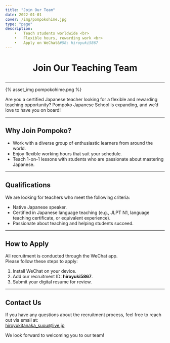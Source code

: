 ```yaml
---
title: "Join Our Team"
date: 2022-01-01
cover: /img/pompokohime.jpg
type: "page"
description: 
    •	Teach students worldwide <br>
    •	Flexible hours, rewarding work <br>
    •   Apply on WeChat&#58; hiroyuki5867 
---
```

<style>
  .custom-title {
    text-align: center;
  }
</style>
# <p class="custom-title">Join Our Teaching Team</p>

---

{% asset_img pompokohime.png %}

Are you a certified Japanese teacher looking for a flexible and rewarding teaching opportunity? Pompoko Japanese School is expanding, and we’d love to have you on board!

---

## **Why Join Pompoko?**
- Work with a diverse group of enthusiastic learners from around the world.
- Enjoy flexible working hours that suit your schedule.
- Teach 1-on-1 lessons with students who are passionate about mastering Japanese.

---

## **Qualifications**
We are looking for teachers who meet the following criteria:
- Native Japanese speaker.
- Certified in Japanese language teaching (e.g., JLPT N1, language teaching certificate, or equivalent experience).
- Passionate about teaching and helping students succeed.

---

## **How to Apply**
All recruitment is conducted through the WeChat app.  
Please follow these steps to apply:

1. Install WeChat on your device.
2. Add our recruitment ID: **hiroyuki5867**.
3. Submit your digital resume for review.

---

## **Contact Us**
If you have any questions about the recruitment process, feel free to reach out via email at:  
[hiroyukitanaka_suou@live.jp](mailto:hiroyukitanaka_suou@live.jp)

We look forward to welcoming you to our team!